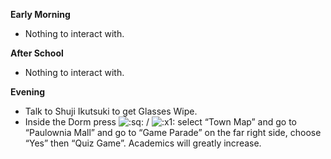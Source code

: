 **Early Morning**

- Nothing to interact with.

**After School**

- Nothing to interact with.

**Evening**

- Talk to Shuji Ikutsuki to get Glasses Wipe.
- Inside the Dorm press ![:sq:](/assets/square.png) / ![:x1:](/assets/x1.png) select “Town Map” and go to “Paulownia Mall” and go to “Game Parade” on the far right side, choose “Yes” then “Quiz Game”. Academics will greatly increase.
